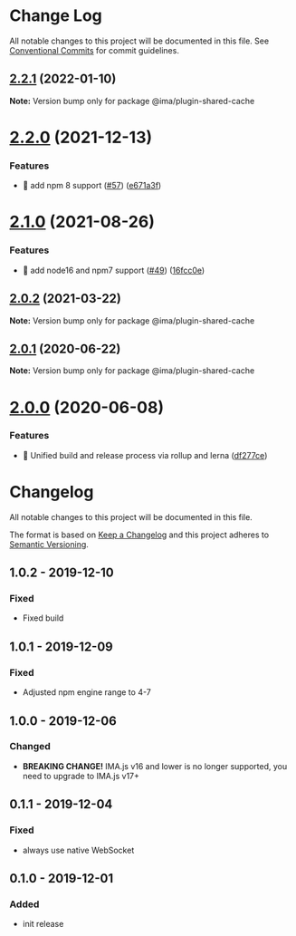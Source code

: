 # Change Log

All notable changes to this project will be documented in this file.
See [Conventional Commits](https://conventionalcommits.org) for commit guidelines.

## [2.2.1](https://github.com/seznam/IMA.js-plugins/compare/@ima/plugin-shared-cache@2.2.0...@ima/plugin-shared-cache@2.2.1) (2022-01-10)

**Note:** Version bump only for package @ima/plugin-shared-cache





# [2.2.0](https://github.com/seznam/IMA.js-plugins/compare/@ima/plugin-shared-cache@2.1.0...@ima/plugin-shared-cache@2.2.0) (2021-12-13)


### Features

* 🎸 add npm 8 support ([#57](https://github.com/seznam/IMA.js-plugins/issues/57)) ([e671a3f](https://github.com/seznam/IMA.js-plugins/commit/e671a3fb8d87c39c2da43339782fdca4bf78375d))





# [2.1.0](https://github.com/seznam/IMA.js-plugins/compare/@ima/plugin-shared-cache@2.0.2...@ima/plugin-shared-cache@2.1.0) (2021-08-26)


### Features

* 🎸 add node16 and npm7 support ([#49](https://github.com/seznam/IMA.js-plugins/issues/49)) ([16fcc0e](https://github.com/seznam/IMA.js-plugins/commit/16fcc0eab73da5651171d110100e5a5ec9cbdcf1))





## [2.0.2](https://github.com/seznam/IMA.js-plugins/compare/@ima/plugin-shared-cache@2.0.1...@ima/plugin-shared-cache@2.0.2) (2021-03-22)

**Note:** Version bump only for package @ima/plugin-shared-cache





## [2.0.1](https://github.com/seznam/IMA.js-plugins/compare/@ima/plugin-shared-cache@2.0.0...@ima/plugin-shared-cache@2.0.1) (2020-06-22)

**Note:** Version bump only for package @ima/plugin-shared-cache





# [2.0.0](https://github.com/seznam/IMA.js-plugins/compare/@ima/plugin-shared-cache@1.0.2...@ima/plugin-shared-cache@2.0.0) (2020-06-08)


### Features

* 🎸  Unified build and release process via rollup and lerna ([df277ce](https://github.com/seznam/IMA.js-plugins/commit/df277ce5bae0cacc9c5b4d6957bdc786ac9cf571))





# Changelog

All notable changes to this project will be documented in this file.

The format is based on [Keep a Changelog](http://keepachangelog.com/en/1.0.0/)
and this project adheres to [Semantic Versioning](http://semver.org/spec/v2.0.0.html).

## 1.0.2 - 2019-12-10
### Fixed
- Fixed build

## 1.0.1 - 2019-12-09
### Fixed
- Adjusted npm engine range to 4-7

## 1.0.0 - 2019-12-06
### Changed
- **BREAKING CHANGE!** IMA.js v16 and lower is no longer supported, you need to upgrade to IMA.js v17+

## 0.1.1 - 2019-12-04
### Fixed
- always use native WebSocket

## 0.1.0 - 2019-12-01
### Added
- init release
